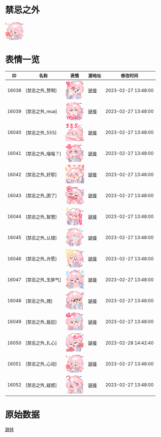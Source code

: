 # 禁忌之外

<img src="./cover.png" height="60" alt="cover" />

# 表情一览

|ID|名称|表情|源地址|修改时间|
|----|----|----|----|----|
|16038|[禁忌之外_赞啊]|<img src="./pic/016038_%5B禁忌之外_赞啊%5D.png" height="60" alt="赞啊"/>|[链接](https://i0.hdslb.com/bfs/garb/61358edee085b9c719860561fb051306bf72aeb2.png)|2023-02-27 13:48:00|
|16039|[禁忌之外_mua]|<img src="./pic/016039_%5B禁忌之外_mua%5D.png" height="60" alt="mua"/>|[链接](https://i0.hdslb.com/bfs/garb/091a988f1fa77b950ab6a4d86be89b3f7024a25d.png)|2023-02-27 13:48:00|
|16040|[禁忌之外_555]|<img src="./pic/016040_%5B禁忌之外_555%5D.png" height="60" alt="555"/>|[链接](https://i0.hdslb.com/bfs/garb/8fa7c2ccd0f738c50f0c09508e73cc4954f66dea.png)|2023-02-27 13:48:00|
|16041|[禁忌之外_喵喵？]|<img src="./pic/016041_%5B禁忌之外_喵喵？%5D.png" height="60" alt="喵喵？"/>|[链接](https://i0.hdslb.com/bfs/garb/1942161e711fd900cbbc0b312e428cc3c5141544.png)|2023-02-27 13:48:00|
|16042|[禁忌之外_好耶]|<img src="./pic/016042_%5B禁忌之外_好耶%5D.png" height="60" alt="好耶"/>|[链接](https://i0.hdslb.com/bfs/garb/8141638c085a2316d560a6152a8f07f37b11672d.png)|2023-02-27 13:48:00|
|16043|[禁忌之外_困了]|<img src="./pic/016043_%5B禁忌之外_困了%5D.png" height="60" alt="困了"/>|[链接](https://i0.hdslb.com/bfs/garb/3b023fc5229784eb723122e3096e891cb5c2c85d.png)|2023-02-27 13:48:00|
|16044|[禁忌之外_智慧]|<img src="./pic/016044_%5B禁忌之外_智慧%5D.png" height="60" alt="智慧"/>|[链接](https://i0.hdslb.com/bfs/garb/794bff98e27a017a66f6870550c6147acca35792.png)|2023-02-27 13:48:00|
|16045|[禁忌之外_认错]|<img src="./pic/016045_%5B禁忌之外_认错%5D.png" height="60" alt="认错"/>|[链接](https://i0.hdslb.com/bfs/garb/6b3a515be4cffd6f2a4b5638dda820380b739d03.png)|2023-02-27 13:48:00|
|16046|[禁忌之外_许愿]|<img src="./pic/016046_%5B禁忌之外_许愿%5D.png" height="60" alt="许愿"/>|[链接](https://i0.hdslb.com/bfs/garb/a24d6df8a884b41f2a2b33182510914781286555.png)|2023-02-27 13:48:00|
|16047|[禁忌之外_生胖气]|<img src="./pic/016047_%5B禁忌之外_生胖气%5D.png" height="60" alt="生胖气"/>|[链接](https://i0.hdslb.com/bfs/garb/ffa59614d23516f0c0c7f39facd5558c71082f0d.png)|2023-02-27 13:48:00|
|16048|[禁忌之外_拽]|<img src="./pic/016048_%5B禁忌之外_拽%5D.png" height="60" alt="拽"/>|[链接](https://i0.hdslb.com/bfs/garb/55725f813346f96f4ff91f805aa4e4dcada662b6.png)|2023-02-27 13:48:00|
|16049|[禁忌之外_尴尬]|<img src="./pic/016049_%5B禁忌之外_尴尬%5D.png" height="60" alt="尴尬"/>|[链接](https://i0.hdslb.com/bfs/garb/cdc9fdf7ec9bbc8947e5ae4e5a6a4175c9c528af.png)|2023-02-27 13:48:00|
|16050|[禁忌之外_扎心]|<img src="./pic/016050_%5B禁忌之外_扎心%5D.png" height="60" alt="扎心"/>|[链接](https://i0.hdslb.com/bfs/garb/de4f497e05c10e7b66e777261142a07e3882e1a6.png)|2023-02-28 14:42:40|
|16051|[禁忌之外_心动]|<img src="./pic/016051_%5B禁忌之外_心动%5D.png" height="60" alt="心动"/>|[链接](https://i0.hdslb.com/bfs/garb/8ad91037e40590021e6d6836776e6a7a6a142427.png)|2023-02-27 13:48:00|
|16052|[禁忌之外_疑惑]|<img src="./pic/016052_%5B禁忌之外_疑惑%5D.png" height="60" alt="疑惑"/>|[链接](https://i0.hdslb.com/bfs/garb/57f6f93a1c0f5fe173f3bf5add4792fe8cf9d880.png)|2023-02-27 13:48:00|

# 原始数据

[跳转](./raw.json)

